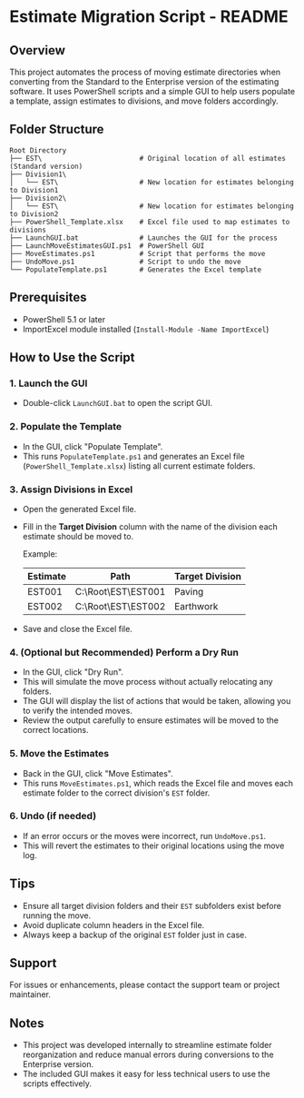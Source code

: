 # Estimate Migration Script - README

## Overview

This project automates the process of moving estimate directories when converting from the Standard to the Enterprise version of the estimating software. It uses PowerShell scripts and a simple GUI to help users populate a template, assign estimates to divisions, and move folders accordingly.

## Folder Structure

```
Root Directory
├── EST\                        # Original location of all estimates (Standard version)
├── Division1\
│   └── EST\                    # New location for estimates belonging to Division1
├── Division2\
│   └── EST\                    # New location for estimates belonging to Division2
├── PowerShell_Template.xlsx    # Excel file used to map estimates to divisions
├── LaunchGUI.bat               # Launches the GUI for the process
├── LaunchMoveEstimatesGUI.ps1  # PowerShell GUI
├── MoveEstimates.ps1           # Script that performs the move
├── UndoMove.ps1                # Script to undo the move
└── PopulateTemplate.ps1        # Generates the Excel template
```

## Prerequisites

- PowerShell 5.1 or later
- ImportExcel module installed (`Install-Module -Name ImportExcel`)

## How to Use the Script

### 1. Launch the GUI

- Double-click `LaunchGUI.bat` to open the script GUI.

### 2. Populate the Template

- In the GUI, click "Populate Template".
- This runs `PopulateTemplate.ps1` and generates an Excel file (`PowerShell_Template.xlsx`) listing all current estimate folders.

### 3. Assign Divisions in Excel

- Open the generated Excel file.
- Fill in the **Target Division** column with the name of the division each estimate should be moved to.

  Example:

  | Estimate | Path               | Target Division |
  |----------|--------------------|-----------------|
  | EST001   | C:\Root\EST\EST001 | Paving        |
  | EST002   | C:\Root\EST\EST002 | Earthwork     |

- Save and close the Excel file.

### 4. (Optional but Recommended) Perform a Dry Run

- In the GUI, click "Dry Run".
- This will simulate the move process without actually relocating any folders.
- The GUI will display the list of actions that would be taken, allowing you to verify the intended moves.
- Review the output carefully to ensure estimates will be moved to the correct locations.

### 5. Move the Estimates

- Back in the GUI, click "Move Estimates".
- This runs `MoveEstimates.ps1`, which reads the Excel file and moves each estimate folder to the correct division's `EST` folder.

### 6. Undo (if needed)

- If an error occurs or the moves were incorrect, run `UndoMove.ps1`.
- This will revert the estimates to their original locations using the move log.

## Tips

- Ensure all target division folders and their `EST` subfolders exist before running the move.
- Avoid duplicate column headers in the Excel file.
- Always keep a backup of the original `EST` folder just in case.

## Support

For issues or enhancements, please contact the support team or project maintainer.

## Notes

- This project was developed internally to streamline estimate folder reorganization and reduce manual errors during conversions to the Enterprise version.
- The included GUI makes it easy for less technical users to use the scripts effectively.
